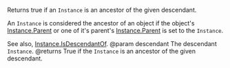 Returns true if an `Instance` is an ancestor of the given descendant.

An `Instance` is considered the ancestor of an object if the object's [Instance.Parent](https://developer.roblox.com/api-reference/property/Instance/Parent) or one of it's parent's [Instance.Parent](https://developer.roblox.com/api-reference/property/Instance/Parent) is set to the `Instance`.

See also, [Instance.IsDescendantOf](https://developer.roblox.com/api-reference/function/Instance/IsDescendantOf).
@param descendant The descendant `Instance`.
@returns True if the `Instance` is an ancestor of the given descendant.